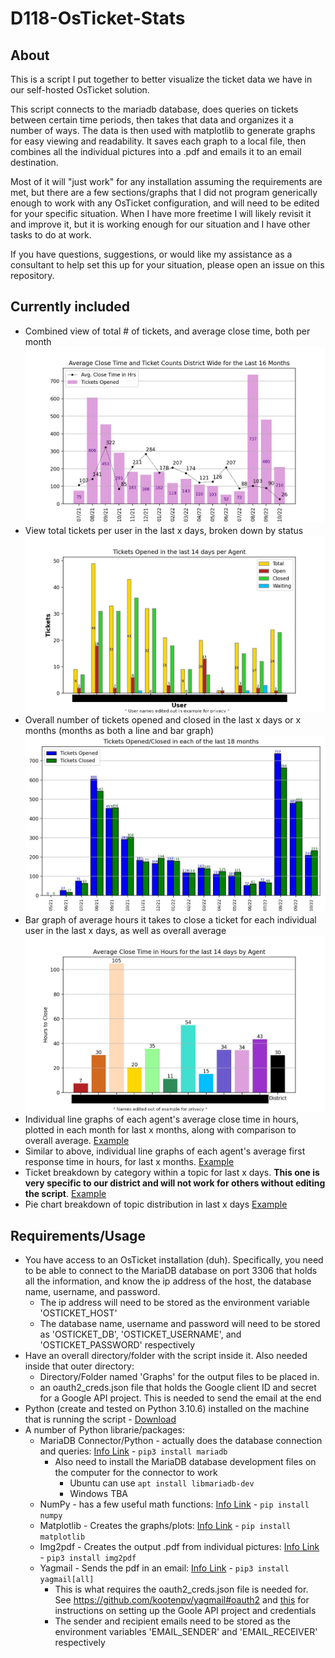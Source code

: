 # D118-OsTicket-Stats

## About

This is a script I put together to better visualize the ticket data we have in our self-hosted OsTicket solution.  

This script connects to the mariadb database, does queries on tickets between certain time periods, then takes that data and organizes it a number of ways. The data is then used with matplotlib to generate graphs for easy viewing and readability. It saves each graph to a local file, then combines all the individual pictures into a .pdf and emails it to an email destination.  

Most of it will "just work" for any installation assuming the requirements are met, but there are a few sections/graphs that I did not program generically enough to work with any OsTicket configuration, and will need to be edited for your specific situation. When I have more freetime I will likely revisit it and improve it, but it is working enough for our situation and I have other tasks to do at work.  

If you have questions, suggestions, or would like my assistance as a consultant to help set this up for your situation, please open an issue on this repository.

## Currently included

- Combined view of total # of tickets, and average close time, both per month
 ![Screenshot](https://github.com/Philip-Greyson/D118-OsTicket-Stats/blob/main/Examples/Combined%20Ticket%20Count%20and%20Avg%20Close%20Time.jpg?raw=true) 
- View total tickets per user in the last x days, broken down by status
 ![Screenshot](https://github.com/Philip-Greyson/D118-OsTicket-Stats/blob/main/Examples/Tickets%20Per%20Agent%20For%20Last%2014%20days.jpg?raw=true)
- Overall number of tickets opened and closed in the last x days or x months (months as both a line and bar graph)
 ![Screenshot](https://github.com/Philip-Greyson/D118-OsTicket-Stats/blob/main/Examples/Overall%20Tickets%20For%20Last%2018%20months%20Bar.jpg?raw=true)
- Bar graph of average hours it takes to close a ticket for each individual user in the last x days, as well as overall average
 ![Screenshot](https://github.com/Philip-Greyson/D118-OsTicket-Stats/blob/main/Examples/AvgCloseTimeByAgent-14.jpg?raw=true)
- Individual line graphs of each agent's average close time in hours, plotted in each month for last x months, along with comparison to overall average. [Example](https://github.com/Philip-Greyson/D118-OsTicket-Stats/blob/main/Examples/1-PhilipCloseTimePerMonth.jpg?raw=true)
- Similar to above, individual line graphs of each agent's average first response time in hours, for last x months. [Example](https://github.com/Philip-Greyson/D118-OsTicket-Stats/blob/main/Examples/1-PhilipResponseTimePerMonth.jpg?raw=true)
- Ticket breakdown by category within a topic for last x days. **This one is very specific to our district and will not work for others without editing the script**. [Example](https://github.com/Philip-Greyson/D118-OsTicket-Stats/blob/main/Examples/Student%20Tickets%20By%20Category%20For%20Last%2060%20days.jpg?raw=true)
- Pie chart breakdown of topic distribution in last x days [Example](https://github.com/Philip-Greyson/D118-OsTicket-Stats/blob/main/Examples/Tickets%20by%20Topic%20Breakdown%20For%20Last%2090%20days%20Pie.jpg?raw=true)

## Requirements/Usage

- You have access to an OsTicket installation (duh). Specifically, you need to be able to connect to the MariaDB database on port 3306 that holds all the information, and know the ip address of the host, the database name, username, and password.
  - The ip address will need to be stored as the environment variable 'OSTICKET_HOST'
  - The database name, username and password will need to be stored as 'OSTICKET_DB', 'OSTICKET_USERNAME', and 'OSTICKET_PASSWORD' respectively
- Have an overall directory/folder with the script inside it. Also needed inside that outer directory:
  - Directory/Folder named 'Graphs' for the output files to be placed in.
  - an oauth2_creds.json file that holds the Google client ID and secret for a Google API project. This is needed to send the email at the end
- Python (create and tested on Python 3.10.6) installed on the machine that is running the script - [Download](https://www.python.org/downloads/release/python-3106/)
- A number of Python librarie/packages:
  - MariaDB Connector/Python - actually does the database connection and queries: [Info Link](https://mariadb.com/resources/blog/how-to-connect-python-programs-to-mariadb/) - `pip3 install mariadb`
    - Also need to install the MariaDB database development files on the computer for the connector to work
      - Ubuntu can use `apt install libmariadb-dev`
      - Windows TBA
  - NumPy - has a few useful math functions: [Info Link](https://numpy.org/install/) - `pip install numpy`
  - Matplotlib - Creates the graphs/plots: [Info Link](https://matplotlib.org/) - `pip install matplotlib`
  - Img2pdf - Creates the output .pdf from individual pictures: [Info Link](https://pypi.org/project/img2pdf/) - `pip3 install img2pdf`
  - Yagmail - Sends the pdf in an email: [Info Link](https://pypi.org/project/yagmail/) - `pip3 install yagmail[all]`
    - This is what requires the oauth2_creds.json file is needed for. See <https://github.com/kootenpv/yagmail#oauth2> and [this](https://blog.macuyiko.com/post/2016/how-to-send-html-mails-with-oauth2-and-gmail-in-python.html) for instructions on setting up the Goole API project and credentials
    - The sender and recipient emails need to be stored as the environment variables 'EMAIL_SENDER' and 'EMAIL_RECEIVER' respectively